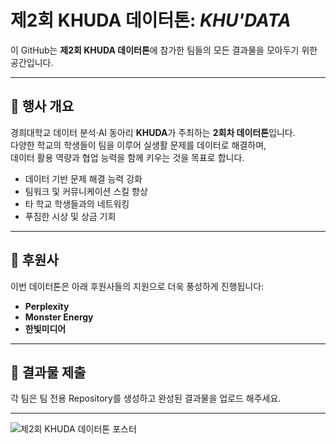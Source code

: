 # 제2회 KHUDA 데이터톤: *KHU'DATA*

이 GitHub는 **제2회 KHUDA 데이터톤**에 참가한 팀들의 모든 결과물을 모아두기 위한 공간입니다.

---

## 🎯 행사 개요

경희대학교 데이터 분석·AI 동아리 **KHUDA**가 주최하는 **2회차 데이터톤**입니다.  
다양한 학교의 학생들이 팀을 이루어 실생활 문제를 데이터로 해결하며,  
데이터 활용 역량과 협업 능력을 함께 키우는 것을 목표로 합니다.  

- 데이터 기반 문제 해결 능력 강화  
- 팀워크 및 커뮤니케이션 스킬 향상  
- 타 학교 학생들과의 네트워킹  
- 푸짐한 시상 및 상금 기회  

---

## 🤝 후원사

이번 데이터톤은 아래 후원사들의 지원으로 더욱 풍성하게 진행됩니다:

- **Perplexity**  
- **Monster Energy**  
- **한빛미디어**

---

## 📂 결과물 제출

각 팀은 팀 전용 Repository를 생성하고 완성된 결과물을 업로드 해주세요.

---

![제2회 KHUDA 데이터톤 포스터](https://github.com/user-attachments/assets/b93c04da-2b10-4630-8011-de30f59f2104)


 <!--
<div align=center>
  
# Kyung Hee University Data Analysis



**KHUDA**는 **K**yung **H**ee **U**niversity **D**ata **A**nalysis의 약자로, 경희대학교 데이터 분석/AI 중앙동아리입니다.

KHUDA는 팀원과 함께 **성장**하며, 본인의 한계를 **뛰어넘는** 문화를 추구합니다.

[<img src="https://img.shields.io/badge/Instagram-E4405F?style=flat&logo=Instagram&logoColor=white"/>](https://www.instagram.com/khu_da.official)
[<img src="https://img.shields.io/badge/Github-000000?style=flat&logo=Github&logoColor=white"/>](https://github.com/khuda-data)
[<img src="https://img.shields.io/badge/Notion-02458D?style=flat&logo=Notion&logoColor=white"/>](https://www.notion.so/KHUDA-7th-AI-KHUDA-17778008bf5880a7b78fe2c880a07b9f?pvs=4
)

<div align=center>

# KHUDA 7th

<p align="center">
  <img src="https://github.com/user-attachments/assets/7b28e1fe-02fa-481d-9315-960527ee3945" alt="KHUDA Logo" width="200">
</p>

</div>

## 🔥 Advanced Tracks (심화 트랙)

KHUDA에서는 보다 심층적인 학습과 실전 프로젝트 경험을 제공하기 위해 **4개의 심화 트랙**을 운영합니다.  
각 트랙은 해당 분야의 최신 연구 및 트랜드를 반영하여, 실전 경험과 함께 회원들의 역량을 강화할 수 있도록 구성되어 있습니다.

| 트랙명 | 주요 내용 |
|--------|----------------------|
| 🗃️ **데이터비즈니스 & 추천시스템** | Business에 특화된 다양한 데이터 분석 기법과 심화 개념, 실전적인 추천 시스템 테크닉 |
| 💬 **자연어처리 (NLP)** | 언어 모델 코딩 및 학습, AI, LLM, 딥러닝 전반에 대한 깊은 이해 |
| 🤖 **컴퓨터 비전 (CV)** | 이미지/영상 데이터 분석, CNN 및 최신 Vision 모델 학습, 논문 발제 |
| 💵 **금융 트랙** | 실제 금융산업에서 활용하는 데이터 분석, 금융 관련 문제 정의 및 기술적 방법론을 통한 해결 |

각 트랙에서는 **세션, 프로젝트, 코드 리뷰 등**을 통해 회원들이 해당 도메인에 대한 실력을 쌓을 수 있도록 함께합니다.  
📌 [**자세한 내용은 상단 노션을 참고해 주세요!**](https://www.notion.so/KHUDA-7th-AI-KHUDA-17778008bf5880a7b78fe2c880a07b9f?pvs=4)
<br><br>

---
**KHUDA-6th _(24.07.24 ~ 24.11.27)_ 활동 내역**
[<img src="https://img.shields.io/badge/Notion-02458D?style=flat&logo=Notion&logoColor=white"/>](https://boiled-stitch-a9a.notion.site/KHUDA-6th-AI-KHUDA-0a06a7da42a748a9b9ac3fa98646f61b?pvs=74) 

**KHUDA-5th _(24.01.29 ~ 24.05.27)_ 활동 내역**
[<img src="https://img.shields.io/badge/Notion-02458D?style=flat&logo=Notion&logoColor=white"/>](https://simple-board-99d.notion.site/c73b4ccb4b4f474198db0d931fa276fd?v=2c9c18f900eb40c0a3324a31a6cc1ef6) 

**KHUDA-4th _(23.07.28 ~ 23.12.06)_ 활동 내역**
[<img src="https://img.shields.io/badge/Notion-02458D?style=flat&logo=Notion&logoColor=white"/>](https://khuda.notion.site/KHUDA-4th-AI-KHUDA-4-45e8834854dc4402b00b9622c3aa68ee?pvs=4) 
 -->


